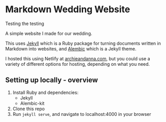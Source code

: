 # Markdown Wedding Website

Testing the testing

A simple website I made for our wedding.

This uses [Jekyll](http://jekyllrb.com/) which is a Ruby package for turning documents written in Markdown into websites, and [Alembic](https://alembic.darn.es/) which is a Jekyll theme.

I hosted this using Netlify at [archieandanna.com](https://archieandanna.com/), but you could use a variety of different options for hosting, depending on what you need.

## Setting up locally - overview

1. Install Ruby and dependencies:
    - Jekyll
    - Alembic-kit
2. Clone this repo
3. Run `jekyll serve`, and navigate to localhost:4000 in your browser
